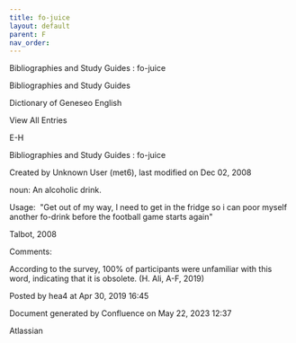 ```yaml
---
title: fo-juice
layout: default
parent: F
nav_order:
---
```


Bibliographies and Study Guides : fo-juice

Bibliographies and Study Guides

Dictionary of Geneseo English

View All Entries

E-H

Bibliographies and Study Guides : fo-juice

Created by  Unknown User (met6), last modified on Dec 02, 2008

noun: An alcoholic drink.

Usage:  &quot;Get out of my way, I need to get in the fridge so i can poor myself another fo-drink before the football game starts again&quot;

Talbot, 2008 

Comments:

According to the survey, 100% of participants were unfamiliar with this word, indicating that it is obsolete. (H. Ali, A-F, 2019)

Posted by hea4 at Apr 30, 2019 16:45

Document generated by Confluence on May 22, 2023 12:37

Atlassian
